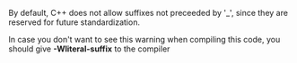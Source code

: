 By default, C++ does not allow suffixes not preceeded by '_', since they are reserved for future standardization.

In case you don't want to see this warning when compiling this code, you should give **-Wliteral-suffix** to the compiler
